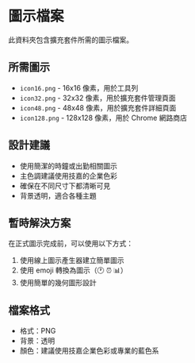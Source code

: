 # 圖示檔案

此資料夾包含擴充套件所需的圖示檔案。

## 所需圖示

- `icon16.png` - 16x16 像素，用於工具列
- `icon32.png` - 32x32 像素，用於擴充套件管理頁面
- `icon48.png` - 48x48 像素，用於擴充套件詳細頁面
- `icon128.png` - 128x128 像素，用於 Chrome 網路商店

## 設計建議

- 使用簡潔的時鐘或出勤相關圖示
- 主色調建議使用技嘉的企業色彩
- 確保在不同尺寸下都清晰可見
- 背景透明，適合各種主題

## 暫時解決方案

在正式圖示完成前，可以使用以下方式：

1. 使用線上圖示產生器建立簡單圖示
2. 使用 emoji 轉換為圖示（🕐 ⏰ 📊）
3. 使用簡單的幾何圖形設計

## 檔案格式

- 格式：PNG
- 背景：透明
- 顏色：建議使用技嘉企業色彩或專業的藍色系
